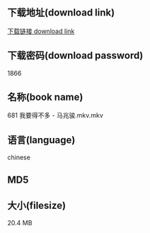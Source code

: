 ## 下载地址(download link)
[下载链接 download link](https://voluble-croquembouche-d321dc.netlify.app/?s=681+%E6%88%91%E8%A6%81%E5%BE%97%E4%B8%8D%E5%A4%9A+-+%E9%A9%AC%E5%85%86%E9%AA%8F.mkv)

## 下载密码(download password)
1866

## 名称(book name)
681 我要得不多 - 马兆骏.mkv.mkv

## 语言(language)
chinese

## MD5


## 大小(filesize)
20.4 MB
